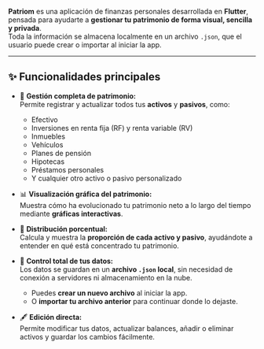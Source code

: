 **Patriom** es una aplicación de finanzas personales desarrollada en **Flutter**, pensada para ayudarte a **gestionar tu patrimonio de forma visual, sencilla y privada**.  
Toda la información se almacena localmente en un archivo `.json`, que el usuario puede crear o importar al iniciar la app.

---

## ✨ Funcionalidades principales

- 🧾 **Gestión completa de patrimonio:**  
  Permite registrar y actualizar todos tus **activos** y **pasivos**, como:
  - Efectivo  
  - Inversiones en renta fija (RF) y renta variable (RV)  
  - Inmuebles  
  - Vehículos  
  - Planes de pensión  
  - Hipotecas  
  - Préstamos personales  
  - Y cualquier otro activo o pasivo personalizado  

- 📊 **Visualización gráfica del patrimonio:**  
  Muestra cómo ha evolucionado tu patrimonio neto a lo largo del tiempo mediante **gráficas interactivas**.  

- 🧩 **Distribución porcentual:**  
  Calcula y muestra la **proporción de cada activo y pasivo**, ayudándote a entender en qué está concentrado tu patrimonio.  

- 💾 **Control total de tus datos:**  
  Los datos se guardan en un **archivo `.json` local**, sin necesidad de conexión a servidores ni almacenamiento en la nube.  
  - Puedes **crear un nuevo archivo** al iniciar la app.  
  - O **importar tu archivo anterior** para continuar donde lo dejaste.  

- 🖋️ **Edición directa:**  
  Permite modificar tus datos, actualizar balances, añadir o eliminar activos y guardar los cambios fácilmente.
